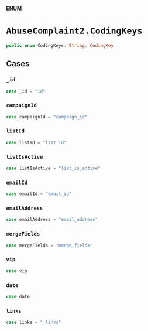 **ENUM**

# `AbuseComplaint2.CodingKeys`

```swift
public enum CodingKeys: String, CodingKey
```

## Cases
### `_id`

```swift
case _id = "id"
```

### `campaignId`

```swift
case campaignId = "campaign_id"
```

### `listId`

```swift
case listId = "list_id"
```

### `listIsActive`

```swift
case listIsActive = "list_is_active"
```

### `emailId`

```swift
case emailId = "email_id"
```

### `emailAddress`

```swift
case emailAddress = "email_address"
```

### `mergeFields`

```swift
case mergeFields = "merge_fields"
```

### `vip`

```swift
case vip
```

### `date`

```swift
case date
```

### `links`

```swift
case links = "_links"
```
